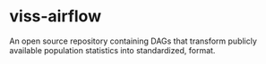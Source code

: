 # viss-airflow
An open source repository containing DAGs that transform publicly available population statistics into standardized, format.
